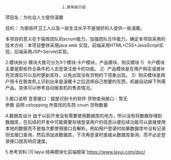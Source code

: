                              1.原系统介绍
项目名：为社会人士提供温暖

目的： 为那些环卫工人以及一些生活水平不是很好的人提供一些温暖。

本项目的意义在于锻炼团队的scrum能力，加强团队合作能力。确定本项目采用的技术方向：本项目整体采用java web 实现，前端采用HTML+CSS+JavaScript实现，后端采用JSP+Servlet实现。

2.模块拆分
    模块大致可分为3个模块:卡户模块，产品模块，购买模块
    1）卡户模块主要是那些符合条件的人去登录注册卡的功能。
    2）产品模块是在用户购买或者补充货源后可以及时更新库存，以免出现没有货物的下现象出现。
    3）购买模块是用户用卡在贩卖机上识别出来是温暖卡之后选择自己想要的东西，机器自动掉下所需产品，具体可以参考自动贩卖机的售卖情况。

3.接口说明
登录接口：就是识别卡的软件
货物查询接口：暂无  
参数	      说明
cshopping   所查找的东西
cnum        货物数量

4.数据库设计
    由于以前开发没有需要使用数据库的地方，所以没有将数据存储到数据库，在后续的开发中可能需要存储登录用户的信息以便后续功能可以直接使用本地的数据而不是每次都使用接口去解析。例如用户登录时如果数据库中没有记录则去接口查询，然后添加进数据库，下次再登录时直接从数据库查询，而不必走登录接口提高响应速度。

5.参考资料
[1] layui 经典模块化前端框架 https://www.layui.com/doc/
